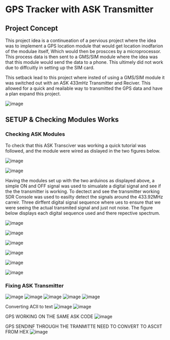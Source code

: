 # GPS Tracker with ASK Transmitter 

## Project Concept 

This project idea is a continueation of a pervious project where the idea was to implement a GPS location module that would get location inodfarion of the modulae itself, Which would then be proscces by a microprocessor. This process data is then sent to a GMS/SIM module where the idea was that this module would send the data to a phone. This ultimely did not work due to diffcuitly in setting up the SIM card.

This setback lead to this project where insted of using a GMS/SIM module it was switched out with an ASK 433mHz Transmitter and Reciver. This allowed for a quick and reailable way to transmitted the GPS data and have a plan expand this project.

![image](https://github.com/DANYSR8/ENEE_3141_DigiComm/assets/117769464/dd50e90b-ae71-4a4b-823d-92cc147fd82a)


## SETUP & Checking Modules Works
### Checking ASK Modules 

To check that this ASK Transciver was working a quick tutorial was followed, and the module were wired as dislayed in the two figures below.   

![image](https://github.com/DANYSR8/ENEE_3141_DigiComm/assets/117769464/6aec165d-5470-423c-85c1-3214c24a996a)

![image](https://github.com/DANYSR8/ENEE_3141_DigiComm/assets/117769464/c53f64e1-1265-4a8b-8e16-dd2334afa2b4)

Having the modules set up with the two arduinos as displayed above, a simple ON and OFF signal was used to simualate a digital signal and see if the the transmitter is working. To dectect and see the transmitter working SDR Console was used to easilty detect the signals around the 433.92MHz carreir. Three dirffent digital signal sequence where ues to ensure that we were seeing the actual transmited signal and just not noise. The figure below displays each digital sequence used and there repective spectrum. 

![image](https://github.com/DANYSR8/ENEE_3141_DigiComm/assets/117769464/b3d45b76-8264-4af3-aff4-816883333f67)

![image](https://github.com/DANYSR8/ENEE_3141_DigiComm/assets/117769464/4fa869d9-c458-464d-b7d1-ca33a7329932)


![image](https://github.com/DANYSR8/ENEE_3141_DigiComm/assets/117769464/7eddf140-73b3-4697-8139-1bc3e1483124)

![image](https://github.com/DANYSR8/ENEE_3141_DigiComm/assets/117769464/4f1d8b49-f087-4ab0-8a7a-f7935f8eee2b)

![image](https://github.com/DANYSR8/ENEE_3141_DigiComm/assets/117769464/b78a3f6f-c7ef-4d35-a79d-dee7c8383080)

![image](https://github.com/DANYSR8/ENEE_3141_DigiComm/assets/117769464/bddb2e2c-e938-4617-9d01-47f71666ed3f)





### Fixing ASK Transmitter 
![image](https://github.com/DANYSR8/ENEE_3141_DigiComm/assets/117769464/91b46225-856c-41b0-92d9-0281eb737992)
![image](https://github.com/DANYSR8/ENEE_3141_DigiComm/assets/117769464/7a635884-cb5b-4c52-bfac-75fc8c9fc4e7)
![image](https://github.com/DANYSR8/ENEE_3141_DigiComm/assets/117769464/9e8c4fc4-f4b0-43be-ac65-d8767a85d575)
![image](https://github.com/DANYSR8/ENEE_3141_DigiComm/assets/117769464/9f572eed-3886-4e58-818c-903ee3ac6908)
![image](https://github.com/DANYSR8/ENEE_3141_DigiComm/assets/117769464/b6773eeb-9f63-4ed2-9b02-7f462aeaa49c)


Converting ACII to text 
![image](https://github.com/DANYSR8/ENEE_3141_DigiComm/assets/117769464/e5e4ead4-907b-4592-9ce7-3ef3f54f3e9f)
![image](https://github.com/DANYSR8/ENEE_3141_DigiComm/assets/117769464/63366e98-8243-419b-9597-fd731c329103)


GPS WORKING ON THE SAME ASK CODE 
![image](https://github.com/DANYSR8/ENEE_3141_DigiComm/assets/117769464/d4eaa2a6-7b41-4979-a3bc-3481440230df)

GPS SENDINF THROUGH THE TRANMITTE NEED TO CONVERT TO ASCIIT FROM HEX 
![image](https://github.com/DANYSR8/ENEE_3141_DigiComm/assets/117769464/a80e9b2b-99c7-4cb6-91af-6011e5fc4870)
